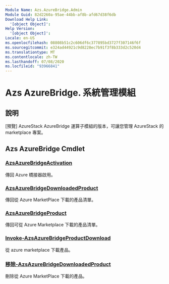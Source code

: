 ```yaml
---
Module Name: Azs.AzureBridge.Admin
Module Guid: 82d2260a-95ae-44bb-af8b-afd67d38f6db
Download Help Link:
  '[object Object]': 
Help Version:
  '[object Object]': 
Locale: en-US
ms.openlocfilehash: 08808b51c2c606df6c377895bd3727f307146f6f
ms.sourcegitcommit: e324ad44921c9d8228ec7b91f3f8b333d2c520d4
ms.translationtype: MT
ms.contentlocale: zh-TW
ms.lasthandoff: 07/08/2020
ms.locfileid: "93966841"
---
```

# Azs AzureBridge. 系統管理模組
## 說明
[預覽] AzureStack AzureBridge 運算子模組的版本，可讓您管理 AzureStack 的 marketplace 專案。

## Azs AzureBridge Cmdlet
### [AzsAzureBridgeActivation](Get-AzsAzureBridgeActivation.md)
傳回 Azure 橋接器啟用。

### [AzsAzureBridgeDownloadedProduct](Get-AzsAzureBridgeDownloadedProduct.md)
傳回從 Azure MarketPlace 下載的產品清單。

### [AzsAzureBridgeProduct](Get-AzsAzureBridgeProduct.md)
傳回可從 Azure Marketplace 下載的產品清單。

### [Invoke-AzsAzureBridgeProductDownload](Invoke-AzsAzureBridgeProductDownload.md)
從 azure marketplace 下載產品。

### [移除-AzsAzureBridgeDownloadedProduct](Remove-AzsAzureBridgeDownloadedProduct.md)
刪除從 Azure MarketPlace 下載的產品。

